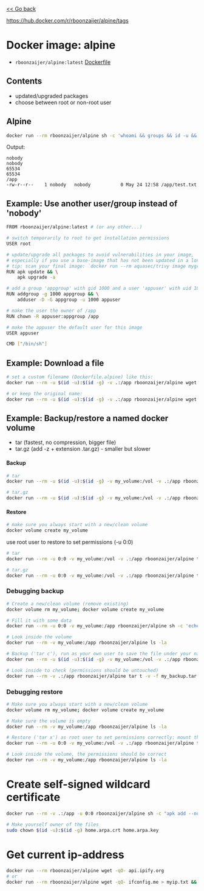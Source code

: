 [<< Go back](../README.md#overview)

https://hub.docker.com/r/rboonzaijer/alpine/tags

# Docker image: alpine

- `rboonzaijer/alpine:latest` [Dockerfile](Dockerfile)

## Contents

- updated/upgraded packages
- choose between root or non-root user

## Alpine

```bash
docker run --rm rboonzaijer/alpine sh -c 'whoami && groups && id -u && id -g && pwd && touch test.txt && ls -la /app/test.txt'
```

Output:

```
nobody
nobody
65534
65534
/app
-rw-r--r--    1 nobody   nobody           0 May 24 12:58 /app/test.txt
```

## Example: Use another user/group instead of 'nobody'

```bash
FROM rboonzaijer/alpine:latest # (or any other...)

# switch temporarily to root to get installation permissions
USER root

# update/upgrade all packages to avoid vulnerabilities in your image,
# especially if you use a base-image that has not been updated in a long time
# tip: scan your final image: `docker run --rm aquasec/trivy image mygroup/myimage:0.1.0`
RUN apk update && \
    apk upgrade -a

# add a group 'appgroup' with gid 1000 and a user 'appuser' with uid 1000:
RUN addgroup -g 1000 appgroup && \
    adduser -D -G appgroup -u 1000 appuser

# make the user the owner of /app
RUN chown -R appuser:appgroup /app

# make the appuser the default user for this image
USER appuser

CMD ["/bin/sh"]
```

## Example: Download a file

```bash
# set a custom filename (Dockerfile.alpine) like this:
docker run --rm -u $(id -u):$(id -g) -v .:/app rboonzaijer/alpine wget -O Dockerfile.alpine https://raw.githubusercontent.com/rboonzaijer/docker-images/main/alpine/Dockerfile

# or keep the original name:
docker run --rm -u $(id -u):$(id -g) -v .:/app rboonzaijer/alpine wget https://raw.githubusercontent.com/rboonzaijer/docker-images/main/alpine/Dockerfile
```

## Example: Backup/restore a named docker volume

- tar (fastest, no compression, bigger file)
- tar.gz (add -z + extension .tar.gz) - smaller but slower

#### Backup

```bash
# tar
docker run --rm -u $(id -u):$(id -g) -v my_volume:/vol -v .:/app rboonzaijer/alpine tar c -f my_backup.tar -C /vol .

# tar.gz
docker run --rm -u $(id -u):$(id -g) -v my_volume:/vol -v .:/app rboonzaijer/alpine tar c -z -f my_backup.tar.gz -C /vol .
```

#### Restore

```bash
# make sure you always start with a new/clean volume
docker volume create my_volume
```

use root user to restore to set permissions (-u 0:0)

```bash
# tar
docker run --rm -u 0:0 -v my_volume:/vol -v .:/app rboonzaijer/alpine tar x -f my_backup.tar -C /vol .

# tar.gz
docker run --rm -u 0:0 -v my_volume:/vol -v .:/app rboonzaijer/alpine tar x -z -f my_backup.tar.gz -C /vol .
```

### Debugging backup

```bash
# Create a new/clean volume (remove existing)
docker volume rm my_volume; docker volume create my_volume

# Fill it with some data
docker run --rm -u 0:0 -v my_volume:/app rboonzaijer/alpine sh -c 'echo "root" > test-root-0.txt; echo "normal" > test-1000.txt; echo "nobody" > test-nobody-65534.txt; echo "another" > test-another-12345.txt; chown nobody:nobody test-nobody-65534.txt; chown 1000:1000 test-1000.txt; chown 12345:54321 test-another-12345.txt; ls -la'

# Look inside the volume
docker run --rm -v my_volume:/app rboonzaijer/alpine ls -la

# Backup ('tar c'), run as your own user to save the file under your name: mount the named volume to /vol, and the current directory to /app, then create the tar in /app :
docker run --rm -u $(id -u):$(id -g) -v my_volume:/vol -v .:/app rboonzaijer/alpine tar c -f my_backup.tar -C /vol .

# Look inside to check (permissions should be untouched)
docker run --rm -v .:/app rboonzaijer/alpine tar t -v -f my_backup.tar
```

### Debugging restore

```bash
# Make sure you always start with a new/clean volume
docker volume rm my_volume; docker volume create my_volume

# Make sure the volume is empty
docker run --rm -v my_volume:/app rboonzaijer/alpine ls -la

# Restore ('tar x') as root user to set permissions correctly: mount the named volume to /vol, and the current directory to /app, then extract the tar to /vol :
docker run --rm -u 0:0 -v my_volume:/vol -v .:/app rboonzaijer/alpine tar x -f my_backup.tar -C /vol .

# Look inside the volume, the permissions should be correct
docker run --rm -v my_volume:/app rboonzaijer/alpine ls -la
```

# Create self-signed wildcard certificate

```bash
docker run --rm -v .:/app -u 0:0 rboonzaijer/alpine sh -c "apk add --no-cache --update openssl && openssl req -newkey rsa:4096 -x509 -extensions v3_ca -sha256 -days 3650 -nodes -out /app/home.arpa.crt -keyout /app/home.arpa.key -subj \"/C=NL/ST=AnyPlace/L=AtHome/O=LocalNetwork/OU=LocalUnit/CN=home.arpa\" -addext \"subjectAltName=DNS:home.arpa,DNS:*.home.arpa\""

# Make yourself owner of the files
sudo chown $(id -u):$(id -g) home.arpa.crt home.arpa.key
```

# Get current ip-address

```bash
docker run --rm rboonzaijer/alpine wget -qO- api.ipify.org
# or
docker run --rm rboonzaijer/alpine wget -qO- ifconfig.me > myip.txt && cat myip.txt
```
